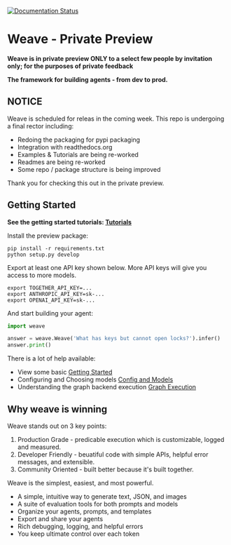 [![Documentation Status](https://readthedocs.com/projects/ai-weave-weave/badge/?version=latest&token=cf7871cbb6f655983ebdb1c55c64ce6aca444984cf76225cb781139b0cee0856)](https://ai-weave-weave.readthedocs-hosted.com/en/latest/?badge=latest)

# Weave - Private Preview

**Weave is in private preview ONLY to a select few people by invitation only; for the purposes of private feedback**

**The framework for building agents - from dev to prod.**

## NOTICE

Weave is scheduled for releas in the coming week. This repo is undergoing a final rector including:

* Redoing the packaging for pypi packaging
* Integration with readthedocs.org
* Examples & Tutorials are being re-worked
* Readmes are being re-worked
* Some repo / package structure is being improved


Thank you for checking this out in the private preview. 

## Getting Started

**See the getting started tutorials: [Tutorials](examples/tutorials/README.md)**

Install the preview package:

```
pip install -r requirements.txt
python setup.py develop
```

Export at least one API key shown below. More API keys will give you access to more models.

```
export TOGETHER_API_KEY=...
export ANTHROPIC_API_KEY=sk-...
export OPENAI_API_KEY=sk-...
```

And start building your agent:

```python
import weave

answer = weave.Weave('What has keys but cannot open locks?').infer()
answer.print()
```

There is a lot of help available:

* View some basic [Getting Started](examples/tutorials/getting_started.ipynb)
* Configuring and Choosing models [Config and Models](examples/tutorials/configure.ipynb)
* Understanding the graph backend execution [Graph Execution](examples/tutorials/graphs.ipynb)


## Why weave is winning

Weave stands out on 3 key points:


1. Production Grade - predicable execution which is customizable, logged and measured.
2. Developer Friendly - beuatiful code with simple APIs, helpful error messages, and extensible.
3. Community Oriented - built better because it's built together.


Weave is the simplest, easiest, and most powerful.

* A simple, intuitive way to generate text, JSON, and images
* A suite of evaluation tools for both prompts and models
* Organize your agents, prompts, and templates
* Export and share your agents
* Rich debugging, logging, and helpful errors
* You keep ultimate control over each token
